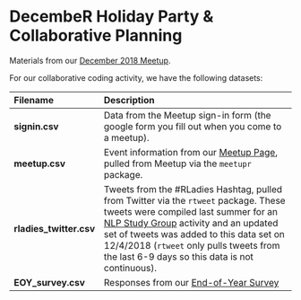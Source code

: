 # DecembeR Holiday Party & Collaborative Planning  
  
Materials from our [December 2018 Meetup](https://www.meetup.com/rladies-chicago/events/256428023/).  
  
For our collaborative coding activity, we have the following datasets:  
  
  
| Filename      | Description |
| :---        | :---        |
| **signin.csv**      | Data from the Meetup sign-in form (the google form you fill out when you come to a meetup).      |
| **meetup.csv**   | Event information from our [Meetup Page](https://www.meetup.com/rladies-chicago), pulled from Meetup via the `meetupr` package.        |
| **rladies_twitter.csv**    | Tweets from the #RLadies Hashtag, pulled from Twitter via the `rtweet` package. These tweets were compiled last summer for an [NLP Study Group](https://github.com/rladies-nlp) activity and an updated set of tweets was added to this data set on 12/4/2018 (`rtweet` only pulls tweets from the last 6-9 days so this data is not continuous).    |  
| **EOY_survey.csv**    | Responses from our [End-of-Year Survey](https://tinyurl.com/rladies-survey)    |  
  
  
